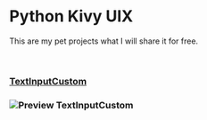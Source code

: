 <!DOCTYPE html>
<html>
<head>
  <!-- META's -->
  <meta name="viewport" content="width=device-width, initial-scale=1.0" />

  <!-- LINK's -->
  <link rel="stylesheet" href="https://www.w3schools.com/w3css/4/w3.css" />

</head>
<!--<••••••••••••••••••••••••••••••••••••••••••••••••••••••••••••••••••••••••••••••••••••••••••••••••••••••••••••••••••••••••••••>-->
<body>

  <!-- TITLE -->
  <div class="w3-container w3-green">
    <h1>Python Kivy UIX</h1>
    <p>This are my pet projects what I will share it for free.</p>
  </div>
  
  <br>
  
  <h3><a href="https://github.com/kmcasi/Python_Kivy/tree/main/UIX/TextInputCustom.py" target="_blank">TextInputCustom</a><h3>
  <img alt="Preview TextInputCustom" style="max-width:100%;height:auto;" src="https://github.com/kmcasi/Python_Kivy/tree/main/PREVIEW/UIX/TextInputCustom.png" >

</body>
</html>
